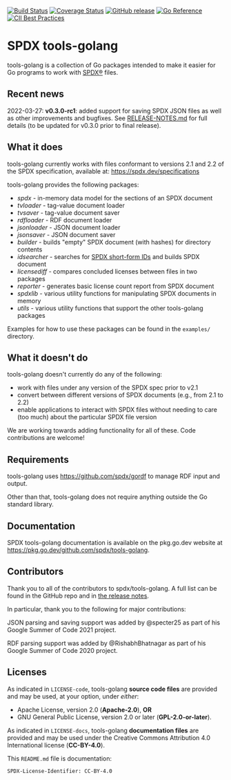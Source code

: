 [![Build Status](https://github.com/spdx/tools-golang/workflows/build/badge.svg)](https://github.com/spdx/tools-golang/actions)
[![Coverage Status](https://coveralls.io/repos/github/spdx/tools-golang/badge.svg)](https://coveralls.io/github/spdx/tools-golang)
[![GitHub release](https://img.shields.io/github/release/spdx/tools-golang.svg)](https://github.com/spdx/tools-golang/releases/latest)
[![Go Reference](https://pkg.go.dev/badge/github.com/spdx/tools-golang.svg)](https://pkg.go.dev/github.com/spdx/tools-golang)
[![CII Best Practices](https://bestpractices.coreinfrastructure.org/projects/5710/badge)](https://bestpractices.coreinfrastructure.org/projects/5710)

# SPDX tools-golang

tools-golang is a collection of Go packages intended to make it easier for
Go programs to work with [SPDX®](https://spdx.dev/) files.

## Recent news

2022-03-27: **v0.3.0-rc1**: added support for saving SPDX JSON files as well as
other improvements and bugfixes. See [RELEASE-NOTES.md](./RELEASE-NOTES.md)
for full details (to be updated for v0.3.0 prior to final release).

## What it does

tools-golang currently works with files conformant to versions 2.1 and 2.2
of the SPDX specification, available at: https://spdx.dev/specifications

tools-golang provides the following packages:

* *spdx* - in-memory data model for the sections of an SPDX document
* *tvloader* - tag-value document loader
* *tvsaver* - tag-value document saver
* *rdfloader* - RDF document loader
* *jsonloader* - JSON document loader
* *jsonsaver* - JSON document saver
* *builder* - builds "empty" SPDX document (with hashes) for directory contents
* *idsearcher* - searches for [SPDX short-form IDs](https://spdx.org/ids/) and builds SPDX document
* *licensediff* - compares concluded licenses between files in two packages
* *reporter* - generates basic license count report from SPDX document
* *spdxlib* - various utility functions for manipulating SPDX documents in memory
* *utils* - various utility functions that support the other tools-golang packages

Examples for how to use these packages can be found in the `examples/`
directory.

## What it doesn't do

tools-golang doesn't currently do any of the following:

* work with files under any version of the SPDX spec prior to v2.1
* convert between different versions of SPDX documents (e.g., from 2.1 to 2.2)
* enable applications to interact with SPDX files without needing to care
  (too much) about the particular SPDX file version

We are working towards adding functionality for all of these. Code contributions
are welcome!

## Requirements

tools-golang uses https://github.com/spdx/gordf to manage RDF input and output.

Other than that, tools-golang does not require anything outside the Go standard
library.

## Documentation

SPDX tools-golang documentation is available on the pkg.go.dev website at https://pkg.go.dev/github.com/spdx/tools-golang.

## Contributors

Thank you to all of the contributors to spdx/tools-golang. A full list can be
found in the GitHub repo and in [the release notes](RELEASE-NOTES.md).

In particular, thank you to the following for major contributions:

JSON parsing and saving support was added by @specter25 as part of his Google
Summer of Code 2021 project.

RDF parsing support was added by @RishabhBhatnagar as part of his Google Summer
of Code 2020 project.

## Licenses

As indicated in `LICENSE-code`, tools-golang **source code files** are
provided and may be used, at your option, under *either*:
* Apache License, version 2.0 (**Apache-2.0**), **OR**
* GNU General Public License, version 2.0 or later (**GPL-2.0-or-later**).

As indicated in `LICENSE-docs`, tools-golang **documentation files** are
provided and may be used under the Creative Commons Attribution
4.0 International license (**CC-BY-4.0**).

This `README.md` file is documentation:

`SPDX-License-Identifier: CC-BY-4.0`

